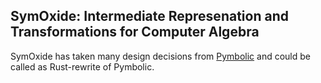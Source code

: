 ## SymOxide: Intermediate Represenation and Transformations for Computer Algebra

SymOxide has taken many design decisions from
[Pymbolic](https://github.com/inducer/pymbolic) and could be called as
Rust-rewrite of Pymbolic.
